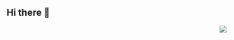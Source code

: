 ## Hi there 👋
<img align="right" src="https://visitor-badge.laobi.icu/badge?page_id=MightyMango1.MightyMango1" />
<!--
**MightyMango1/MightyMango1** is a ✨ _special_ ✨ repository because its `README.md` (this file) appears on your GitHub profile.

Here are some ideas to get you started:

- 🔭 I’m currently working on ...
- 🌱 I’m currently learning ...
- 👯 I’m looking to collaborate on ...
- 🤔 I’m looking for help with ...
- 💬 Ask me about ...
- 📫 How to reach me: ...
- 😄 Pronouns: ...
- ⚡ Fun fact: ...
-->
